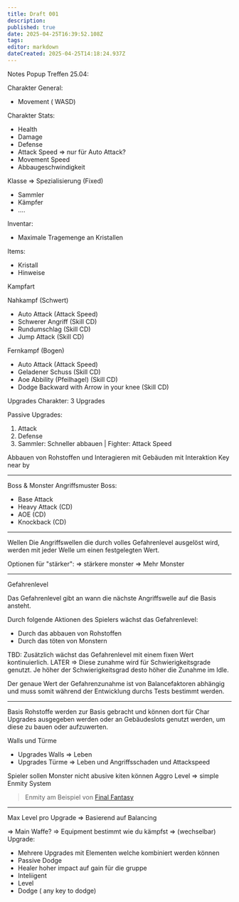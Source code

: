 ```yaml
---
title: Draft 001
description: 
published: true
date: 2025-04-25T16:39:52.108Z
tags: 
editor: markdown
dateCreated: 2025-04-25T14:18:24.937Z
---
```


Notes Popup Treffen 25.04:


Charakter General:
- Movement ( WASD)


Charakter Stats:
- Health
- Damage
- Defense
- Attack Speed => nur für Auto Attack?
- Movement Speed
- Abbaugeschwindigkeit

Klasse => Spezialisierung  (Fixed)
- Sammler
- Kämpfer
- ....


Inventar:
 - Maximale Tragemenge an Kristallen
 
 Items:
 - Kristall
 - Hinweise


Kampfart 

Nahkampf (Schwert)
- Auto Attack (Attack Speed)
- Schwerer Angriff (Skill CD)
- Rundumschlag (Skill CD)
- Jump Attack (Skill CD)

Fernkampf (Bogen)
 - Auto Attack (Attack Speed)
 - Geladener Schuss (Skill CD)
 - Aoe Abbility (Pfeilhagel)  (Skill CD)
 - Dodge Backward with Arrow in your knee (Skill CD)



Upgrades Charakter:
3 Upgrades

Passive Upgrades:
1. Attack
2. Defense
3. Sammler: Schneller abbauen | Fighter: Attack Speed   

Abbauen von Rohstoffen und Interagieren mit Gebäuden mit Interaktion Key near by

---
Boss & Monster
Angriffsmuster Boss:
- Base Attack
- Heavy Attack (CD)
- AOE (CD)
- Knockback (CD)




---
Wellen
Die Angriffswellen die durch volles Gefahrenlevel ausgelöst wird, werden mit jeder Welle um einen festgelegten Wert. 

Optionen für "stärker":
=> stärkere monster
=> Mehr Monster

---
Gefahrenlevel

Das Gefahrenlevel gibt an wann die nächste Angriffswelle auf die Basis ansteht.

Durch folgende Aktionen des Spielers wächst das Gefahrenlevel:
- Durch das abbauen von Rohstoffen
- Durch das töten von Monstern

TBD:
Zusätzlich wächst das Gefahrenlevel mit einem fixen Wert kontinuierlich. LATER => Diese zunahme wird für Schwierigkeitsgrade genutzt. Je höher der Schwierigkeitsgrad desto höher die Zunahme im Idle.

Der genaue Wert der Gefahrenzunahme ist von Balancefaktoren abhängig und muss somit während der Entwicklung durchs Tests bestimmt werden.

---

Basis
Rohstoffe werden zur Basis gebracht und können dort für Char Upgrades ausgegeben werden oder an Gebäudeslots genutzt werden, um diese zu bauen oder aufzuwerten.


Walls und Türme
- Upgrades Walls => Leben
- Upgrades Türme => Leben und Angriffsschaden und Attackspeed


Spieler sollen Monster nicht abusive kiten können
Aggro Level => simple Enmity System
> Enmity am Beispiel von [Final Fantasy](https://ffxiv.consolegameswiki.com/wiki/Enmity)

----
Max Level pro Upgrade
  => Basierend auf Balancing

=> Main Waffe? => Equipment bestimmt wie du kämpfst => (wechselbar)
Upgrade:
- Mehrere Upgrades mit Elementen welche kombiniert werden können
- Passive Dodge  
- Healer hoher impact auf gain für die gruppe
- Inteliigent
- Level
-  Dodge ( any key to dodge) 